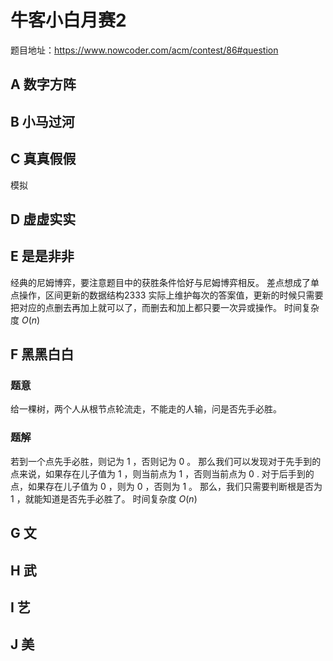 # 牛客小白月赛2
题目地址：https://www.nowcoder.com/acm/contest/86#question
## A	数字方阵
## B	小马过河
## C	真真假假
模拟
## D	虚虚实实
## E	是是非非
经典的尼姆博弈，要注意题目中的获胜条件恰好与尼姆博弈相反。
差点想成了单点操作，区间更新的数据结构2333
实际上维护每次的答案值，更新的时候只需要把对应的点删去再加上就可以了，而删去和加上都只要一次异或操作。
时间复杂度 $O(n)$

## F	黑黑白白
### 题意
给一棵树，两个人从根节点轮流走，不能走的人输，问是否先手必胜。
### 题解
若到一个点先手必胜，则记为 $1$ ，否则记为 $0$ 。
那么我们可以发现对于先手到的点来说，如果存在儿子值为 $1$ ，则当前点为 $1$ ，否则当前点为 $0$ .
对于后手到的点，如果存在儿子值为 $0$ ，则为 $0$ ，否则为 $1$ 。 
那么，我们只需要判断根是否为 $1$ ，就能知道是否先手必胜了。 
时间复杂度 $O(n)$
## G	文
## H	武
## I	艺
## J	美
